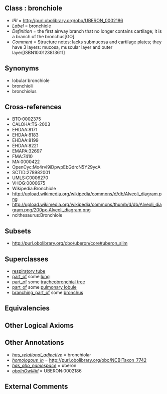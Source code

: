 
## Class : bronchiole

 * *IRI* = http://purl.obolibrary.org/obo/UBERON_0002186
 * *Label* = bronchiole
 * *Definition* = the first airway branch that no longer contains cartilage; it is a branch of the bronchus[GO].
 * *Comment* = Structure notes: lacks submucosa and cartilage plates; they have 3 layers: mucosa, muscular layer and outer layer[ISBN10:0123813611]

## Synonyms

 * lobular bronchiole
 * bronchioli
 * bronchiolus

## Cross-references

 * BTO:0002375
 * CALOHA:TS-2003
 * EHDAA:8171
 * EHDAA:8183
 * EHDAA:8199
 * EHDAA:8221
 * EMAPA:32697
 * FMA:7410
 * MA:0000422
 * OpenCyc:Mx4rvl9iDpwpEbGdrcN5Y29ycA
 * SCTID:278982001
 * UMLS:C0006270
 * VHOG:0000675
 * Wikipedia:Bronchiole
 * http://upload.wikimedia.org/wikipedia/commons/d/db/Alveoli_diagram.png
 * http://upload.wikimedia.org/wikipedia/commons/thumb/d/db/Alveoli_diagram.png/200px-Alveoli_diagram.png
 * ncithesaurus:Bronchiole

## Subsets

 * http://purl.obolibrary.org/obo/uberon/core#uberon_slim

## Superclasses

 * [respiratory tube](../../UBERON/17/UBERON_0000117.md)
 * [part_of](../../BFO/50/BFO_0000050.md) some [lung](../../UBERON/48/UBERON_0002048.md)
 * [part_of](../../BFO/50/BFO_0000050.md) some [tracheobronchial tree](../../UBERON/96/UBERON_0007196.md)
 * [part_of](../../BFO/50/BFO_0000050.md) some [pulmonary lobule](../../UBERON/68/UBERON_0010368.md)
 * [branching_part_of](../../RO/80/RO_0002380.md) some [bronchus](../../UBERON/85/UBERON_0002185.md)

## Equivalencies


## Other Logical Axioms


## Other Annotations

 * *[has_relational_adjective](../../UBPROP/07/UBPROP_0000007.md)* = bronchiolar
 * *[homologous_in](../../core#homologous/in/core#homologous_in.md)* = http://purl.obolibrary.org/obo/NCBITaxon_7742
 * *[has_obo_namespace](../../ce/oboInOwl#hasOBONamespace.md)* = uberon
 * *[oboInOwl#id](../../id/oboInOwl#id.md)* = UBERON:0002186

## External Comments

